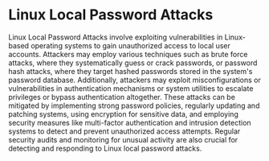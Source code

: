 # Linux Local Password Attacks

Linux Local Password Attacks involve exploiting vulnerabilities in Linux-based operating systems to gain unauthorized access to local user accounts. Attackers may employ various techniques such as brute force attacks, where they systematically guess or crack passwords, or password hash attacks, where they target hashed passwords stored in the system's password database. Additionally, attackers may exploit misconfigurations or vulnerabilities in authentication mechanisms or system utilities to escalate privileges or bypass authentication altogether. These attacks can be mitigated by implementing strong password policies, regularly updating and patching systems, using encryption for sensitive data, and employing security measures like multi-factor authentication and intrusion detection systems to detect and prevent unauthorized access attempts. Regular security audits and monitoring for unusual activity are also crucial for detecting and responding to Linux local password attacks.
